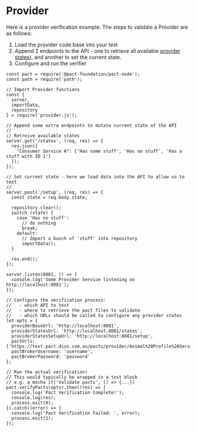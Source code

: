 # Provider

Here is a provider verification example. The steps to validate a Provider are as follows:

1. Load the provider code base into your test
1. Append 2 endpoints to the API - one to retrieve all available [provider states](../../provider_states.md)), and another to set the current state.
1. Configure and run the verifier

```
const pact = require('@pact-foundation/pact-node');
const path = require('path');

// Import Provider functions
const {
  server,
  importData,
  repository
} = require('provider.js');

// Append some extra endpoints to mutate current state of the API
//
// Retreive available states
server.get('/states', (req, res) => {
  res.json({
    "Consumer Service A": ['Has some stuff', 'Has no stuff', 'Has a stuff with ID 1']
  });
});

// Set current state - here we load data into the API to allow us to test
//
server.post('/setup', (req, res) => {
  const state = req.body.state;

  repository.clear();
  switch (state) {
    case 'Has no stuff':
      // do nothing
      break;
    default:
      // Import a bunch of 'stuff' into repository
      importData();
  }

  res.end();
});

server.listen(8081, () => {
  console.log('Some Provider Service listening on http://localhost:8081');
});

// Configure the verification process:
//   - which API to test
//   - where to retrieve the pact files to validate
//   - which URLs should be called to configure any provider states
let opts = {
  providerBaseUrl: 'http://localhost:8081',
  providerStatesUrl: 'http://localhost:8081/states',
  providerStatesSetupUrl: 'http://localhost:8081/setup',
  pactUrls: ['https://test.pact.dius.com.au/pacts/provider/Animal%20Profile%20Service/consumer/Matching%20Service/latest'],
  pactBrokerUsername: 'username',
  pactBrokerPassword: 'password'
};

// Run the actual verification!
// This would typically be wrapped in a test block
// e.g. a mocha it('Validate pacts', () => {...})
pact.verifyPacts(opts).then((res) => {
  console.log('Pact Verification Complete!');
  console.log(res);
  process.exit(0);
}).catch((error) => {
  console.log('Pact Verification Failed: ', error);
  process.exit(1);
});
```
